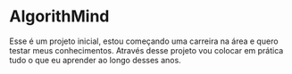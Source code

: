 # AlgorithMind
Esse é um projeto inicial, estou começando uma carreira na área e quero testar meus conhecimentos. Através desse projeto vou colocar em prática tudo o que eu aprender ao longo desses anos.
